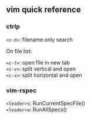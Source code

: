 ## vim quick reference

### ctrlp

`<c-d>`: filename only search  

On file list:

`<c-t>`: open file in new tab  
`<c-v>`: split vertical and open  
`<c-x>`: split horizontal and open

### vim-rspec

`<leader>s`: RunCurrentSpecFile()  
`<leader>a`: RunAllSpecs()
